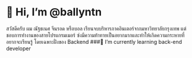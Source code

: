 # 👋 Hi, I’m @ballyntn
สวัสดีครับ ผม ณัฐธเนศ จีนรอด หรือบอล เรียนจบบริหารภาคอินเตอร์จากมหาวิทยาลัยกรุงเทพ แต่ชอบการทำงานของสายโปรแกรมเมอร์ ซ่งมีความท้าทายเป็นอยากมากและทำให้เกิดความกระหายที่อยากจะเรียนรู้ โดยเฉพาะฝั่งของ Backend
###🌱 I’m currently learning back-end developer


<!---
ballyntn/ballyntn is a ✨ special ✨ repository because its `README.md` (this file) appears on your GitHub profile.
You can click the Preview link to take a look at your changes.
--->
